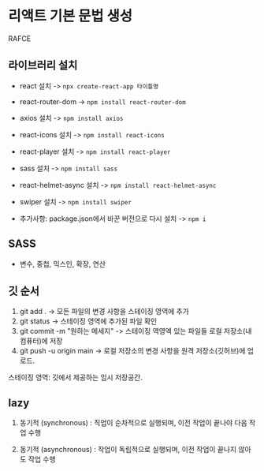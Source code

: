 # 리액트 기본 문법 생성

RAFCE

## 라이브러리 설치

- react 설치 -> `npx create-react-app 타이틀명`
- react-router-dom -> `npm install react-router-dom`
- axios 설치 -> `npm install axios`
- react-icons 설치 -> `npm install react-icons`
- react-player 설치 -> `npm install react-player`
- sass 설치 -> `npm install sass`
- react-helmet-async 설치 -> `npm install react-helmet-async`
- swiper 설치 -> `npm install swiper`

- 추가사항: package.json에서 바꾼 버전으로 다시 설치 -> `npm i`

## SASS

- 변수, 중첩, 믹스인, 확장, 연산

## 깃 순서

1. git add . -> 모든 파일의 변경 사항을 스테이징 영역에 추가
2. git status -> 스테이징 영역에 추가된 파일 확인
3. git commit -m "원하는 메세지" -> 스테이징 역영엑 있는 파일들 로컬 저장소(내 컴퓨터)에 저장
4. git push -u origin main -> 로컬 저장소의 변경 사항을 원격 저장소(깃허브)에 업로드.

스테이징 영역: 깃에서 제공하는 임시 저장공간.

## lazy

1. 동기적 (synchronous) : 직업이 순차적으로 실행되며, 이전 작업이 끝나야 
   다음 작업 수행

2. 동기적 (asynchronous) : 작업이 독립적으로 실행되며, 이전 작업이 끝나지
   않아도 작업 수행
